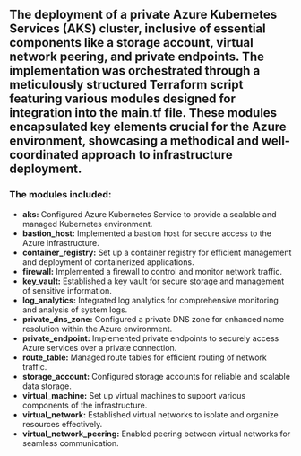 

 ## The deployment of a private Azure Kubernetes Services (AKS) cluster, inclusive of essential components like a storage account, virtual network peering, and private endpoints. The implementation was orchestrated through a meticulously structured Terraform script featuring various modules designed for integration into the main.tf file. These modules encapsulated key elements crucial for the Azure environment, showcasing a methodical and well-coordinated approach to infrastructure deployment.
 
### The modules included:
- **aks:** Configured Azure Kubernetes Service to provide a scalable and managed Kubernetes environment.
- **bastion_host:** Implemented a bastion host for secure access to the Azure infrastructure.
- **container_registry:** Set up a container registry for efficient management and deployment of containerized applications.
- **firewall:** Implemented a firewall to control and monitor network traffic.
- **key_vault:** Established a key vault for secure storage and management of sensitive information.
- **log_analytics:** Integrated log analytics for comprehensive monitoring and analysis of system logs.
- **private_dns_zone:** Configured a private DNS zone for enhanced name resolution within the Azure environment.
- **private_endpoint:** Implemented private endpoints to securely access Azure services over a private connection.
- **route_table:** Managed route tables for efficient routing of network traffic.
- **storage_account:** Configured storage accounts for reliable and scalable data storage.
- **virtual_machine:** Set up virtual machines to support various components of the infrastructure.
- **virtual_network:** Established virtual networks to isolate and organize resources effectively.
- **virtual_network_peering:** Enabled peering between virtual networks for seamless communication.
